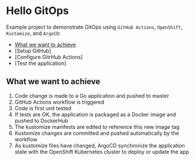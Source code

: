 # Hello GitOps

Example project to demonstrate GitOps using `GitHub Actions`, `OpenShift`, `Kustomize`, and `ArgoCD`: 

- [What we want to achieve](#what-we-want-to-achieve)
- [Setup GitHub]
- [Configure GitrHub Actions]
- [Test the application]
  
## What we want to achieve

1. Code change is made to a Go application and pushed to master
1. GitHub Actions workflow is triggered
1. Code is first unit tested
1. If tests are OK, the application is packaged as a Docker image and pushed to DockerHub
1. The kustomize manifests are edited to reference this new image tag
1. Kustomize changes are committed and pushed automatically by the workflow
1. As kustomize files have changed, ArgoCD synchronize the application state with the OpenShift Kubernetes cluster to deploy or update the app


